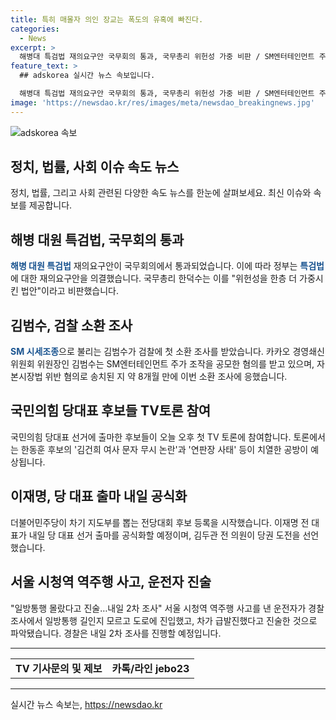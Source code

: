 ```yaml
---
title: 특히 매몰자 의인 장교는 폭도의 유혹에 빠진다.
categories:
  - News
excerpt: >
  해병대 특검법 재의요구안 국무회의 통과, 국무총리 위헌성 가중 비판 / SM엔터테인먼트 주가 조작 혐의 김범수 첫 소환 조사 / 국민의힘 당대표 후보 TV토론, 치열한 공방 예상 / 이재명 내일 출마 선언, 김두관도 도전 선언 / 서울시청역 역주행 사고 운전자 일방통행 몰랐다 진술, 내일 2차 조사 예정
feature_text: >
  ## adskorea 실시간 뉴스 속보입니다.

  해병대 특검법 재의요구안 국무회의 통과, 국무총리 위헌성 가중 비판 / SM엔터테인먼트 주가 조작 혐의 김범수 첫 소환 조사 / 국민의힘 당대표 후보 TV토론, 치열한 공방 예상 / 이재명 내일 출마 선언, 김두관도 도전 선언 / 서울시청역 역주행 사고 운전자 일방통행 몰랐다 진술, 내일 2차 조사 예정
image: 'https://newsdao.kr/res/images/meta/newsdao_breakingnews.jpg'
---
```


<p><img src="https://newsdao.kr/res/images/meta/newsdao_breakingnews.jpg" alt="adskorea 속보" /></p>

<h2>정치, 법률, 사회 이슈 속도 뉴스</h2>

<p data-ke-size="size16">정치, 법률, 그리고 사회 관련된 다양한 속도 뉴스를 한눈에 살펴보세요. 최신 이슈와 속보를 제공합니다.</p>

<h2 data-ke-size="size26">해병 대원 특검법, 국무회의 통과</h2>

<p><b><span style="color: #1a5490;">해병 대원 특검법</span></b> 재의요구안이 국무회의에서 통과되었습니다. 이에 따라 정부는 <b><span style="color: #1a5490;">특검법</span></b>에 대한 재의요구안을 의결했습니다. 국무총리 한덕수는 이를 "위헌성을 한층 더 가중시킨 법안"이라고 비판했습니다.</p>

<h2 data-ke-size="size26">김범수, 검찰 소환 조사</h2>

<p><b><span style="color: #1a5490;">SM 시세조종</span></b>으로 불리는 김범수가 검찰에 첫 소환 조사를 받았습니다. 카카오 경영쇄신위원회 위원장인 김범수는 SM엔터테인먼트 주가 조작을 공모한 혐의를 받고 있으며, 자본시장법 위반 혐의로 송치된 지 약 8개월 만에 이번 소환 조사에 응했습니다.</p>

<h2 data-ke-size="size26">국민의힘 당대표 후보들 TV토론 참여</h2>

<p>국민의힘 당대표 선거에 출마한 후보들이 오늘 오후 첫 TV 토론에 참여합니다. 토론에서는 한동훈 후보의 '김건희 여사 문자 무시 논란'과 '연판장 사태' 등이 치열한 공방이 예상됩니다.</p>

<h2 data-ke-size="size26">이재명, 당 대표 출마 내일 공식화</h2>

<p>더불어민주당이  차기 지도부를 뽑는 전당대회 후보 등록을 시작했습니다. 이재명 전 대표가 내일 당 대표 선거 출마를 공식화할 예정이며, 김두관 전 의원이 당권 도전을 선언했습니다.</p>

<h2 data-ke-size="size26">서울 시청역 역주행 사고, 운전자 진술</h2>

<p>"일방통행 몰랐다고 진술…내일 2차 조사" 서울 시청역 역주행 사고를 낸 운전자가 경찰 조사에서 일방통행 길인지 모르고 도로에 진입했고, 차가 급발진했다고 진술한 것으로 파악됐습니다. 경찰은 내일 2차 조사를 진행할 예정입니다.</p>

<hr>

<table>
    <tbody>
        <tr>
            <td style="text-align: center; height: 17px;"><b>TV 기사문의 및 제보</b></td>
            <td style="text-align: center; height: 17px;"><b>카톡/라인 jebo23</b></td>
        </tr>
    </tbody>
</table>

<p><hr></p>
실시간 뉴스 속보는, <a href="https://newsdao.kr" rel="dofollow">https://newsdao.kr</a>


